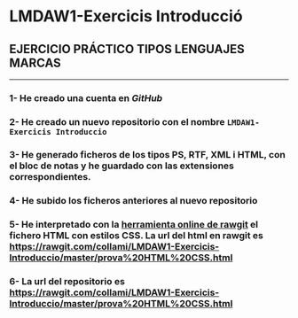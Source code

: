 # LMDAW1-Exercicis Introducció

## EJERCICIO PRÁCTICO TIPOS LENGUAJES MARCAS
---
### 1- He creado una cuenta en _GitHub_
### 2- He creado un nuevo repositorio con el nombre `LMDAW1-Exercicis Introduccio`
### 3- He generado ficheros de los tipos PS, RTF, XML i HTML, con el bloc de notas y he guardado con las extensiones correspondientes.
### 4- He subido los ficheros anteriores al nuevo repositorio
### 5- He interpretado con la [herramienta online de rawgit](https://rawgit.com/) el fichero HTML con estilos CSS. La url del html en rawgit es https://rawgit.com/collami/LMDAW1-Exercicis-Introduccio/master/prova%20HTML%20CSS.html
### 6- La url del repositorio es https://rawgit.com/collami/LMDAW1-Exercicis-Introduccio/master/prova%20HTML%20CSS.html

